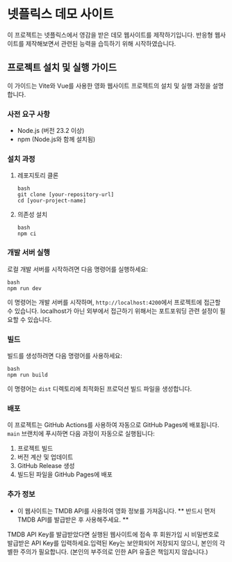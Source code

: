 # 넷플릭스 데모 사이트

이 프로젝트는 넷플릭스에서 영감을 받은 데모 웹사이트를 제작하기입니다.
반응형 웹사이트를 제작해보면서 관련된 능력을 습득하기 위해 시작하였습니다.

## 프로젝트 설치 및 실행 가이드

이 가이드는 Vite와 Vue를 사용한 영화 웹사이트 프로젝트의 설치 및 실행 과정을 설명합니다.

### 사전 요구 사항

- Node.js (버전 23.2 이상)
- npm (Node.js와 함께 설치됨)

### 설치 과정

1. 레포지토리 클론
   ```
   bash
   git clone [your-repository-url]
   cd [your-project-name]
   ```

2. 의존성 설치
   ```
   bash
   npm ci
   ```

### 개발 서버 실행
로컬 개발 서버를 시작하려면 다음 명령어를 실행하세요:

```
bash
npm run dev
```

이 명령어는 개발 서버를 시작하며, `http://localhost:4200`에서 프로젝트에 접근할 수 있습니다.
localhost가 아닌 외부에서 접근하기 위해서는 포트포워딩 관련 설정이 필요할 수 있습니다.

### 빌드

빌드를 생성하려면 다음 명령어를 사용하세요:

```
bash
npm run build
```

이 명령어는 `dist` 디렉토리에 최적화된 프로덕션 빌드 파일을 생성합니다.

### 배포

이 프로젝트는 GitHub Actions를 사용하여 자동으로 GitHub Pages에 배포됩니다. `main` 브랜치에 푸시하면 다음 과정이 자동으로 실행됩니다:

1. 프로젝트 빌드
2. 버전 계산 및 업데이트
3. GitHub Release 생성
4. 빌드된 파일을 GitHub Pages에 배포

### 추가 정보

- 이 웹사이트는 TMDB API를 사용하여 영화 정보를 가져옵니다.
** 반드시 먼저 TMDB API를 발급받은 후 사용해주세요. **

TMDB API Key를 발급받았다면 실행된 웹사이트에 접속 후 회원가입 시 비밀번호로 발급받은 API Key를 입력하세요.입력된 Key는 보안화되어 저장되지 않으니, 본인의 각별한 주의가 필요합니다. (본인의 부주의로 인한 API 유출은 책임지지 않습니다.)

